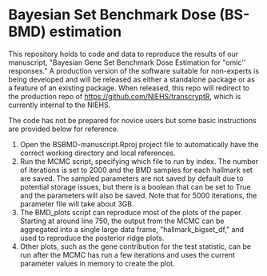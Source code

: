 # Bayesian Set Benchmark Dose (BS-BMD) estimation 
This repository holds to code and data to reproduce the results of our manuscript, "Bayesian Gene Set Benchmark Dose Estimation for "omic'' responses."  A production version of the software suitable for non-experts is being developed and will be released as either a standalone package or as a feature of an existing package.  When released, this repo will redirect to the production repo of https://github.com/NIEHS/transcryptR, which is currently internal to the NIEHS.

The code has not be prepared for novice users but some basic instructions are provided below for reference.

1. Open the BSBMD-manuscript.Rproj project file to automatically have the correct working directory and local references.
2. Run the MCMC script, specifying which file to run by index.  The number of iterations is set to 2000 and the BMD samples for each hallmark set are saved.  The sampled parameters are not saved by default due to potential storage issues, but there is a boolean that can be set to True and the parameters will also be saved.  Note that for 5000 iterations, the parameter file will take about 3GB.
4.  The BMD_plots script can reproduce most of the plots of the paper.  Starting at around line 750, the output from the MCMC can be aggregated into a single large data frame, "hallmark_bigset_df," and used to reproduce the posterior ridge plots.
5.  Other plots, such as the gene contribution for the test statistic, can be run after the MCMC has run a few iterations and uses the current parameter values in memory to create the plot.



